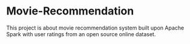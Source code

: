 # Movie-Recommendation
This project is about movie recommendation system built upon Apache Spark with user ratings from an open source online dataset.
